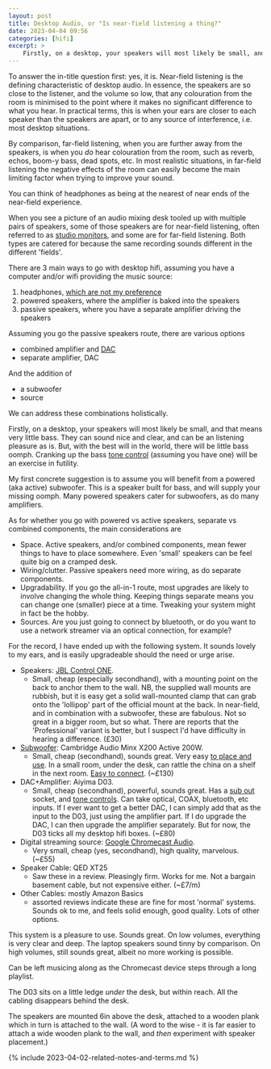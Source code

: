 ```yaml
---
layout: post
title: Desktop Audio, or "Is near-field listening a thing?"
date: 2023-04-04 09:56
categories: [hifi]
excerpt: >
    Firstly, on a desktop, your speakers will most likely be small, and that means very little bass.
---
```

To answer the in-title question first: yes, it is. Near-field listening is the defining characteristic of desktop audio. In essence, the speakers are so close to the listener, and the volume so low, that any colouration from the room is minimised to the point where it makes no significant difference to what you hear. In practical terms, this is when your ears are closer to each speaker than the speakers are apart, or to any source of interference, i.e. most desktop situations.

By comparison, far-field listening, when you are further away from the speakers, is when you _do_ hear colouration from the room, such as reverb, echos, boom-y bass, dead spots, etc. In most realistic situations, in far-field listening the negative effects of the room can easily become the main limiting factor when trying to improve your sound.

You can think of headphones as being at the nearest of near ends of the near-field experience. 

When you see a picture of an audio mixing desk tooled up with multiple pairs of speakers, some of those speakers are for near-field listening, often referred to as [studio monitors](https://en.wikipedia.org/wiki/Studio_monitor), and some are for far-field listening. Both types are catered for because the same recording sounds different in the different 'fields'.

There are 3 main ways to go with desktop hifi, assuming you have a computer and/or wifi providing the music source:

1. headphones, [which are not my preference](2023-04-03-headphones-on-the-move)
2. powered speakers, where the amplifier is baked into the speakers
3. passive speakers, where you have a separate amplifier driving the speakers

Assuming you go the passive speakers route, there are various options
* combined amplifier and [DAC](#dac)
* separate amplifier, DAC

And the addition of
* a subwoofer
* source

We can address these combinations holistically. 

Firstly, on a desktop, your speakers will most likely be small, and that means very little bass. They can sound nice and clear, and can be an listening pleasure as is. But, with the best will in the world, there will be little bass oomph. Cranking up the bass [tone control](#tone-controls) (assuming you have one) will be an exercise in futility.  

My first concrete suggestion is to assume you will benefit from a powered (aka active) subwoofer. This is a speaker built for bass, and will supply your missing oomph. Many powered speakers cater for subwoofers, as do many amplifiers.

As for whether you go with powered vs active speakers, separate vs combined components, the main considerations are
* Space. Active speakers, and/or combined components, mean fewer things to have to place somewhere. Even 'small' speakers can be feel quite big on a cramped desk. 
* Wiring/clutter. Passive speakers need more wiring, as do separate components.
* Upgradability. If you go the all-in-1 route, most upgrades are likely to involve changing the whole thing. Keeping things separate means you can change one (smaller) piece at a time. Tweaking your system might in fact be the hobby.
* Sources. Are you just going to connect by bluetooth, or do you want to use a network streamer via an optical connection, for example?

For the record, I have ended up with the following system. It sounds lovely to my ears, and is easily upgradeable should the need or urge arise. 

* Speakers: [JBL Control ONE](#jbl-control-one). 
   * Small, cheap (especially secondhand), with a mounting point on the back to anchor them to the wall. NB, the supplied wall mounts are rubbish, but it is easy get a solid wall-mounted clamp that can grab onto the 'lollipop' part of the official mount at the back. In near-field, and in combination with a subwoofer, these are fabulous. Not so great in a bigger room, but so what. There are reports that the 'Professional' variant is better, but I suspect I'd have difficulty in hearing a difference. (£30)
* [Subwoofer](#subwoofer): Cambridge Audio Minx X200 Active 200W.
   * Small, cheap (secondhand), sounds great. Very easy [to place and use](#dialling-in-the-subwoofer). In a small room, under the desk, can rattle the china on a shelf in the next room. [Easy to connect](#connecting-a-subwoofer). (~£130)
* DAC+Amplifier: Aiyima D03.
   * Small, cheap (secondhand), powerful, sounds great. Has a [sub out](#connecting-a-subwoofer) socket, and [tone controls](#tone-controls). Can take optical, COAX, bluetooth, etc inputs. If I ever want to get a better DAC, I can simply add that as the input to the D03, just using the amplifier part. If I do upgrade the DAC, I can then upgrade the amplifier separately. But for now, the D03 ticks all my desktop hifi boxes. (~£80)
* Digital streaming source: [Google Chromecast Audio](#google-chromecast-audio).
   * Very small, cheap (yes, secondhand), high quality, marvelous. (~£55)
* Speaker Cable: QED XT25
   * Saw these in a review. Pleasingly firm. Works for me. Not a bargain basement cable, but not expensive either. (~£7/m)
* Other Cables: mostly Amazon Basics
   * assorted reviews indicate these are fine for most 'normal' systems. Sounds ok to me, and feels solid enough, good quality. Lots of other options.

This system is a pleasure to use. Sounds great. On low volumes, everything is very clear and deep. The laptop speakers sound tinny by comparison. On high volumes, still sounds great, albeit no more working is possible.

Can be left musicing along as the Chromecast device steps through a long playlist. 

The D03 sits on a little ledge _under_ the desk, but within reach. All the cabling disappears behind the desk. 

The speakers are mounted 6in above the desk, attached to a wooden plank which in turn is attached to the wall. (A word to the wise - it is far easier to attach a wide wooden plank to the wall, and _then_ experiment with speaker placement.)

{% include 2023-04-02-related-notes-and-terms.md %}
